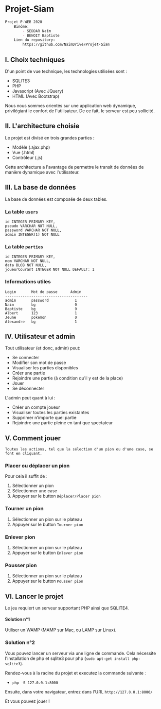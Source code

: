 # Projet-Siam
```Markdown
Projet P-WEB 2020
    Binôme:
        - SEDDAR Naïm
        - BENOIT Baptiste
    Lien du repository:
        https://github.com/NaimDrive/Projet-Siam
```

## I. Choix techniques
D'un point de vue technique, les technologies utilisées sont :
- SQLITE3
- PHP
- Javascript (Avec JQuery)
- HTML (Avec Bootstrap)

Nous nous sommes orientés sur une application web dynamique, privilégiant le confort de l'utilisateur.
De ce fait, le serveur est peu sollicité. 


## II. L'architecture choisie

Le projet est divisé en trois grandes parties :
- Modèle (.ajax.php)
- Vue (.html)
- Contrôleur (.js)

Cette architecture a l'avantage de permettre le transit de données de manière dynamique avec l'utilisateur.

## III. La base de données

La base de données est composée de deux tables.

### La table `users`
    id INTEGER PRIMARY KEY,
    pseudo VARCHAR NOT NULL,
    password VARCHAR NOT NULL,
    admin INTEGER(1) NOT NULL

### La table `parties`
    id INTEGER PRIMARY KEY,
    nom VARCHAR NOT NULL,
    data BLOB NOT NULL,
    joueurCourant INTEGER NOT NULL DEFAULT: 1


### Informations utiles
    Login       Mot de passe      Admin
    --------------------------------------
    admin       password            1
    Naim        bg                  0
    Baptiste    bg                  0
    Albert      123                 1
    Jeune       pokemon             0
    Alexandre   bg                  1

## IV. Utilisateur et admin

Tout utilisateur (et donc, admin) peut:
- Se connecter
- Modifier son mot de passe
- Visualiser les parties disponibles
- Créer une partie
- Rejoindre une partie (à condition qu'il y est de la place)
- Jouer
- Se déconnecter

L'admin peut quant à lui :
- Créer un compte joueur
- Visualiser toutes les parties existantes
- Supprimer n'importe quel partie
- Rejoindre une partie pleine en tant que spectateur

## V. Comment jouer

`Toutes les actions, tel que la sélection d'un pion ou d'une case, se font en cliquant.`

### Placer ou déplacer un pion
Pour cela il suffit de :
1. Sélectionner un pion
2. Sélectionner une case
3. Appuyer sur le button `Déplacer/Placer pion`

### Tourner un pion
1. Sélectionner un pion sur le plateau
2. Appuyer sur le button `Tourner pion`

### Enlever pion
1. Sélectionner un pion sur le plateau
2. Appuyer sur le button `Enlever pion`

### Pousser pion
1. Sélectionner un pion sur le plateau
2. Appuyer sur le button `Pousser pion`

## VI. Lancer le projet

Le jeu requiert un serveur supportant PHP ainsi que SQLITE4.

#### Solution n°1
Utiliser un WAMP (MAMP sur Mac, ou LAMP sur Linux).

### Solution n°2
Vous pouvez lancer un serveur via une ligne de commande. Cela nécessite l'installation de php et sqlite3 pour php (`sudo apt-get install php-sqlite3`).

Rendez-vous à la racine du projet et executez la commande suivante :
-  `php -S 127.0.0.1:8000`

Ensuite, dans votre navigateur, entrez dans l'URL `http://127.0.0.1:8000/`

Et vous pouvez jouer !